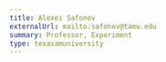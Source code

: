 ```yaml
---
title: Alexei Safonov
externalUrl: mailto:safonov@tamu.edu
summary: Professor, Experiment
type: texasamuniversity
---
```

